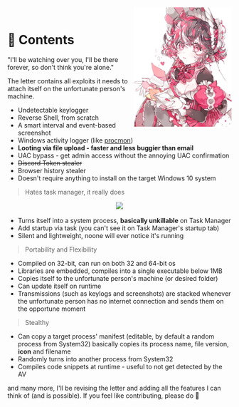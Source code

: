 <div>
  <img width="220" align="right" src="../../Repo/Images/1.png" alt="LoveLetter"/>
  <br>
  <h1>💌 Contents</h1>
  <p>"I'll be watching over you, I'll be there forever, so don't think you're alone."</p>
</div>
The letter contains all exploits it needs to attach itself on the unfortunate person's machine.

- Undetectable keylogger
- Reverse Shell, from scratch
- A smart interval and event-based screenshot
- Windows activity logger (like [procmon](https://docs.microsoft.com/en-us/sysinternals/downloads/procmon))
- **Looting via file upload - faster and less buggier than email**
- UAC bypass - get admin access without the annoying UAC confirmation
- ~~Discord Token stealer~~
- Browser history stealer
- Doesn't require anything to install on the target Windows 10 system
> Hates task manager, it really does
<p align="center">
 <img src="../../Repo/Images/Animation.gif"/>
</p>

- Turns itself into a system process, **basically unkillable** on Task Manager
- Add startup via task (you can't see it on Task Manager's startup tab)
- Silent and lightweight, noone will ever notice it's running
> Portability and Flexibility
- Compiled on 32-bit, can run on both 32 and 64-bit os
- Libraries are embedded, compiles into a single executable below 1MB
- Copies itself to the unfortunate person's machine (or desired folder)
- Can update itself on runtime
- Transmissions (such as keylogs and screenshots) are stacked whenever the unfortunate person has no internet connection and sends them on the opportune moment
> Stealthy
- Can copy a target process' manifest (editable, by default a random process from System32) basically copies its process name, file version, **icon** and filename
- Randomly turns into another process from System32 
- Compiles code snippets at runtime - useful to not get detected by the AV


and many more, I'll be revising the letter and adding all the features I can think of (and is possible). If you feel like contributing, please do 💓
